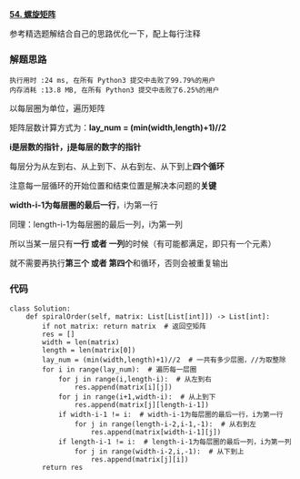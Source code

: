 **[54. 螺旋矩阵](https://leetcode-cn.com/problems/spiral-matrix/)**

参考精选题解结合自己的思路优化一下，配上每行注释

### 解题思路
```
执行用时 :24 ms, 在所有 Python3 提交中击败了99.79%的用户
内存消耗 :13.8 MB, 在所有 Python3 提交中击败了6.25%的用户
```

以每层圈为单位，遍历矩阵

矩阵层数计算方式为：**lay_num = (min(width,length)+1)//2**

**i是层数的指针，j是每层的数字的指针**

每层分为从左到右、从上到下、从右到左、从下到上**四个循环**

注意每一层循环的开始位置和结束位置是解决本问题的**关键**

**width-i-1为每层圈的最后一行**，i为第一行

同理：length-i-1为每层圈的最后一列，i为第一列

所以当某一层只有**一行 或者 一列**的时候（有可能都满足，即只有一个元素）

就不需要再执行**第三个 或者 第四个**和循环，否则会被重复输出

### 代码

```python3
class Solution:
    def spiralOrder(self, matrix: List[List[int]]) -> List[int]:
        if not matrix: return matrix  # 返回空矩阵
        res = []
        width = len(matrix)
        length = len(matrix[0])
        lay_num = (min(width,length)+1)//2  # 一共有多少层圈，//为取整除
        for i in range(lay_num):  # 遍历每一层圈
            for j in range(i,length-i):  # 从左到右
                res.append(matrix[i][j])
            for j in range(i+1,width-i):  # 从上到下
                res.append(matrix[j][length-i-1])
            if width-i-1 != i:  # width-i-1为每层圈的最后一行，i为第一行
                for j in range(length-i-2,i-1,-1):  # 从右到左
                    res.append(matrix[width-i-1][j])
            if length-i-1 != i:  # length-i-1为每层圈的最后一列，i为第一列
                for j in range(width-i-2,i,-1):  # 从下到上
                    res.append(matrix[j][i])
        return res
```
